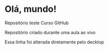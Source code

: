 # Olá, mundo!
 Repositório teste Curso GitHub

 Repositório criado durante uma aula ao vivo 

Essa linha foi alterada diretamente pelo decktop
